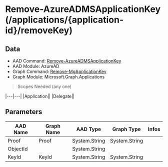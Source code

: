 # Remove-AzureADMSApplicationKey (/applications/{application-id}/removeKey)

## Data

+ AAD Command: [Remove-AzureADMSApplicationKey](https://docs.microsoft.com/en-us/powershell/module/AzureAD/Remove-AzureADMSApplicationKey)
+ AAD Module: AzureAD
+ Graph Command: [Remove-MgApplicationKey](https://docs.microsoft.com/en-us/powershell/module/Microsoft.Graph.Applications/Remove-MgApplicationKey)
+ Graph Module: Microsoft.Graph.Applications

> Scopes Needed (any one)

|---|---|
|Application||
|Delegate||

## Parameters

|AAD Name|Graph Name|AAD Type|Graph Type|Infos|
|---|---|---|---|---|
|Proof|Proof|System.String|System.String||
|ObjectId||System.String|||
|KeyId|KeyId|System.String|System.String||

